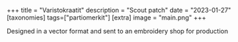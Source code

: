+++
title = "Varistokraatit"
description = "Scout patch"
date = "2023-01-27"
[taxonomies]
tags=["partiomerkit"]
[extra]
image = "main.png"
+++

Designed in a vector format and sent to an embroidery shop for production
